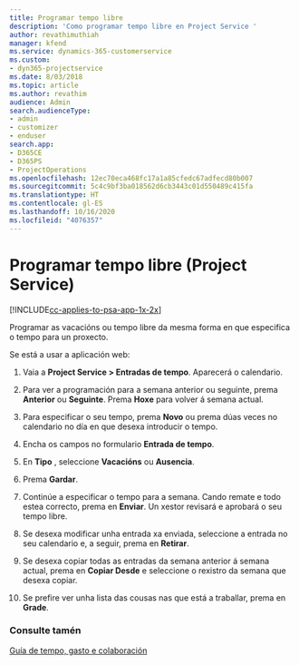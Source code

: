 ```yaml
---
title: Programar tempo libre
description: 'Como programar tempo libre en Project Service '
author: revathimuthiah
manager: kfend
ms.service: dynamics-365-customerservice
ms.custom:
- dyn365-projectservice
ms.date: 8/03/2018
ms.topic: article
ms.author: revathim
audience: Admin
search.audienceType:
- admin
- customizer
- enduser
search.app:
- D365CE
- D365PS
- ProjectOperations
ms.openlocfilehash: 12ec70eca468fc17a1a85cfedc67adfecd80b007
ms.sourcegitcommit: 5c4c9bf3ba018562d6cb3443c01d550489c415fa
ms.translationtype: HT
ms.contentlocale: gl-ES
ms.lasthandoff: 10/16/2020
ms.locfileid: "4076357"
---
```

# <a name="schedule-time-off-project-service"></a>Programar tempo libre (Project Service)

[!INCLUDE[cc-applies-to-psa-app-1x-2x](../includes/cc-applies-to-psa-app-1x-2x.md)]

Programar as vacacións ou tempo libre da mesma forma en que especifica o tempo para un proxecto.  
  
 Se está a usar a aplicación web:  
  
1.  Vaia a **Project Service > Entradas de tempo**. Aparecerá o calendario.  
  
2.  Para ver a programación para a semana anterior ou seguinte, prema **Anterior** ou **Seguinte**. Prema **Hoxe** para volver á semana actual.  
  
3.  Para especificar o seu tempo, prema **Novo** ou prema dúas veces no calendario no día en que desexa introducir o tempo.  
  
4.  Encha os campos no formulario **Entrada de tempo**.  
  
5.  En **Tipo** , seleccione **Vacacións** ou **Ausencia**.  
  
6.  Prema **Gardar**.  
  
7.  Continúe a especificar o tempo para a semana. Cando remate e todo estea correcto, prema en **Enviar**. Un xestor revisará e aprobará o seu tempo libre.  
  
8.  Se desexa modificar unha entrada xa enviada, seleccione a entrada no seu calendario e, a seguir, prema en **Retirar**.  
  
9. Se desexa copiar todas as entradas da semana anterior á semana actual, prema en **Copiar Desde** e seleccione o rexistro da semana que desexa copiar.  
  
10. Se prefire ver unha lista das cousas nas que está a traballar, prema en **Grade**.  
  
### <a name="see-also"></a>Consulte tamén  
 [Guía de tempo, gasto e colaboración](../psa/time-expense-collaboration-guide.md)
